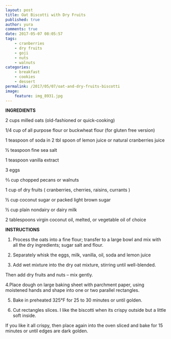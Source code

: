 ```yaml
---
layout: post
title: Oat Biscotti with Dry Fruits
published: true
author: yura
comments: true
date: 2017-05-07 08:05:57
tags:
    - cranberries
    - dry fruits
    - goji
    - nuts
    - walnuts
categories:
    - breakfast
    - cookies
    - dessert
permalink: /2017/05/07/oat-and-dry-fruits-biscotti
image:
    feature: img_8931.jpg
---
```

**INGREDIENTS**
  
2 cups milled oats (old-fashioned or quick-cooking)
  
1/4 cup of all purpose flour or buckwheat flour (for gluten free version)
  
1 teaspoon of soda in 2 tbl spoon of lemon juice or natural cranberries juice
  
½ teaspoon fine sea salt
  
1 teaspoon vanilla extract
  
3 eggs
  
⅔ cup chopped pecans or walnuts
  
1 cup of dry fruits ( cranberries, cherries, raisins, currants )
  
½ cup coconut sugar or packed light brown sugar
  
½ cup plain nondairy or dairy milk
  
2 tablespoons virgin coconut oil, melted, or vegetable oil of choice

**INSTRUCTIONS**

1. Process the oats into a fine flour; transfer to a large bowl and mix with all the dry ingredients; sugar salt and flour.
  
2. Separately whisk the eggs, milk, vanilla, oil, soda and lemon juice
  
3. Add wet mixture into the dry oat mixture, stirring until well-blended.
  
Then add dry fruits and nuts &#8211; mix gently.
  
4.Place dough on large baking sheet with parchment paper, using moistened hands and shape into one or two parallel rectangles.
  
5. Bake in preheated 325°F for 25 to 30 minutes or until golden.
  
6. Cut rectangles slices. I like the biscotti when its crispy outside but a little soft inside.
  
If you like it all crispy, then place again into the oven sliced and bake for 15 minutes or until edges are dark golden.

